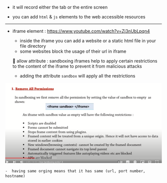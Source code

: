 - it will record either the tab or the entire screen

- you can add `html` & `js` elements to the web accessible resources

---

- iframe element :
  https://www.youtube.com/watch?v=Zj3nUbLpqn4

  - inside the iframe you can add a website or a static html file
    in your file directory
  - some websites block the usage of their url in iframe

  🔸 allow attribute : sandboxing iframes help to apply certain restrictions to the content of the iframe to prevent it from malicious attacks

  - adding the attribute `sandbox` will apply all the restrictions

![alt text](image.png)

    -  having same orging means that it has same (url, port number, hostname)
    
